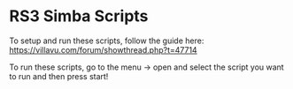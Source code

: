 # RS3 Simba Scripts

To setup and run these scripts, follow the guide here: https://villavu.com/forum/showthread.php?t=47714

To run these scripts, go to the menu -> open and select the script you want to run and then press start!